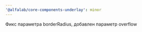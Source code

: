 ```yaml
---
'@alfalab/core-components-underlay': minor
---
```


Фикс параметра borderRadius, добавлен параметр overflow

